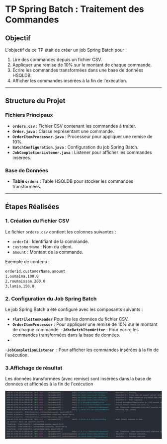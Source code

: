 # TP Spring Batch : Traitement des Commandes

## Objectif

L'objectif de ce TP était de créer un job Spring Batch pour :
1. Lire des commandes depuis un fichier CSV.
2. Appliquer une remise de 10% sur le montant de chaque commande.
3. Écrire les commandes transformées dans une base de données HSQLDB.
4. Afficher les commandes insérées à la fin de l'exécution.

---

## Structure du Projet

### Fichiers Principaux
- **`orders.csv`** : Fichier CSV contenant les commandes à traiter.
- **`Order.java`** : Classe représentant une commande.
- **`OrderItemProcessor.java`** : Processeur pour appliquer une remise de 10%.
- **`BatchConfiguration.java`** : Configuration du job Spring Batch.
- **`JobCompletionListener.java`** : Listener pour afficher les commandes insérées.

### Base de Données
- **Table `orders`** : Table HSQLDB pour stocker les commandes transformées.

---

## Étapes Réalisées

### 1. Création du Fichier CSV
Le fichier `orders.csv` contient les colonnes suivantes :
- `orderId` : Identifiant de la commande.
- `customerName` : Nom du client.
- `amount` : Montant de la commande.

Exemple de contenu :
```csv
orderId,customerName,amount
1,oumaima,100.0
2,roumaissae,200.0
3,lamia,150.0
```

###  2. Configuration du Job Spring Batch
Le job Spring Batch a été configuré avec les composants suivants :
- **`FlatFileItemReader`** Pour lire les données du fichier CSV.
- **`OrderItemProcessor`** : Pour appliquer une remise de 10% sur le montant de chaque commande.
-**`JdbcBatchItemWriter`** : Pour écrire les commandes transformées dans la base de données.
-
-**`JobCompletionListener `**: Pour afficher les commandes insérées à la fin de l'exécution.

### 3.Affichage de résultat 

Les données transformées (avec remise) sont insérées dans la base de données et affichées à la fin de l'exécution

![Orders](images/image.png)

